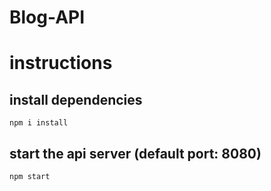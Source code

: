 # Blog-API


# instructions

## install dependencies

    npm i install
    
    
## start the api server (default port: 8080)

    npm start
